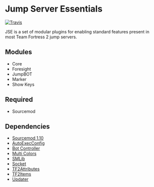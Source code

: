 # Jump Server Essentials

[![Travis](https://api.travis-ci.org/geominorai/jse.svg?branch=master)](https://travis-ci.org/geominorai/jse)

JSE is a set of modular plugins for enabling standard features present in most Team Fortress 2 jump servers.

## Modules
* Core
* Foresight
* JumpBOT
* Marker
* Show Keys

## Required
* Sourcemod

## Dependencies
* [Sourcemod 1.10](https://www.sourcemod.net/)
* [AutoExecConfig](https://github.com/Impact123/AutoExecConfig)
* [Bot Controller](https://github.com/VoiDeD/sourcemod-botcontroller)
* [Multi Colors](https://github.com/Bara/Multi-Colors)
* [SMLib](https://github.com/bcserv/smlib/tree/transitional_syntax)
* [Socket](https://github.com/JoinedSenses/sm-ext-socket/tree/patch-1)
* [TF2Attributes](https://github.com/FlaminSarge/tf2attributes)
* [TF2Items](https://github.com/asherkin/TF2Items)
* [Updater](https://bitbucket.org/GoD_Tony/updater)
